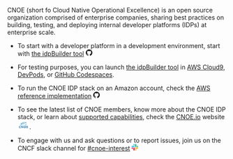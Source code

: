 CNOE (short fo Cloud Native Operational Excellence) is an open source organization comprised of enterprise companies, sharing best practices on building, testing, and deploying internal developer platforms (IDPs) at enterprise scale.

- To start with a developer platform in a development environment, start with [the idpBuilder tool](github.com/cnoe-io/idpbuilder) <img src="https://raw.githubusercontent.com/cnoe-io/.github/main/profile/images/github.png" alt="github" style="height: 15px;" />

- For testing purposes, you can launch [the idpBuilder tool](github.com/cnoe-io/idpbuilder) in [AWS Cloud9](https://aws.amazon.com/pm/cloud9), [DevPods](https://devpod.sh/), or [GitHub Codespaces](https://github.com/features/codespaces).
- To run the CNOE IDP stack on an Amazon account, check the [AWS reference implementation](https://github.com/cnoe-io/reference-implementation-aws) <img src="https://raw.githubusercontent.com/cnoe-io/.github/main/profile/images/github.png" alt="github" style="height: 15px;" />

- To see the latest list of CNOE members, know more about the CNOE IDP stack, or learn about [supported capabilities](https://cnoe.io/docs/category/technology-capabilities), check the [CNOE.io](https://cnoe.io) website <img src="https://raw.githubusercontent.com/cnoe-io/.github/main/profile/images/logo-02.png" alt="cnoe" style="height: 20px;" />.
- To engage with us and ask questions or to report issues, join us on the CNCF slack channel for [#cnoe-interest](https://cloud-native.slack.com/archives/C05TN9WFN5S) <img src="https://raw.githubusercontent.com/cnoe-io/.github/main/profile/images/slack.png"
     alt="slack" style="height: 15px;" />
